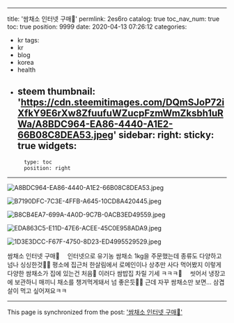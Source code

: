 
---
title: '쌈채소 인터넷 구매🥬'
permlink: 2es6ro
catalog: true
toc_nav_num: true
toc: true
position: 9999
date: 2020-04-13 07:26:12
categories:
- kr
tags:
- kr
- blog
- korea
- health
- steem
thumbnail: 'https://cdn.steemitimages.com/DQmSJoP72iXfkY9E6rXw8ZfuufuWZucpFzmWmZksbh1uRWa/A8BDC964-EA86-4440-A1E2-66B08C8DEA53.jpeg'
sidebar:
    right:
        sticky: true
widgets:
    -
        type: toc
        position: right
---


![A8BDC964-EA86-4440-A1E2-66B08C8DEA53.jpeg](https://cdn.steemitimages.com/DQmSJoP72iXfkY9E6rXw8ZfuufuWZucpFzmWmZksbh1uRWa/A8BDC964-EA86-4440-A1E2-66B08C8DEA53.jpeg)



![B7190DFC-7C3E-4FFB-A645-10CD8A420445.jpeg](https://cdn.steemitimages.com/DQmatKGqCv94efRBJTPu8wJHh94KBpyJQXZiRFUyUavBMiE/B7190DFC-7C3E-4FFB-A645-10CD8A420445.jpeg)

![B8CB4EA7-699A-4A0D-9C7B-0ACB3ED49559.jpeg](https://cdn.steemitimages.com/DQmQE83hTt7V1Phf2QonYzqC5hwghiwh6hcbNWFq21Hu9MV/B8CB4EA7-699A-4A0D-9C7B-0ACB3ED49559.jpeg)

![EDA863C5-E11D-47E6-ACEE-45C0E958ADA9.jpeg](https://cdn.steemitimages.com/DQmStqPTw8Ue7AQtUwEU2k4YpFEBBiwgNVt3GuF8sRajp2o/EDA863C5-E11D-47E6-ACEE-45C0E958ADA9.jpeg)


![1D3E3DCC-F67F-4750-8D23-ED4995529529.jpeg](https://cdn.steemitimages.com/DQmbzcCuSRphH5DwpG9pePR7fkTW8gvwqahSXUQgcHgkwbm/1D3E3DCC-F67F-4750-8D23-ED4995529529.jpeg)


쌈채소 인터넷 구매🥬
⠀
인터넷으로 유기농 쌈채소 1kg을 주문했는데
종류도 다양하고 넘나 싱싱한것👍🏼
평소에 집근처 한살림에서
로메인이나 상추만 사다 먹어봤지
이렇게 다양한 쌈채소가 집에 있는건 처음🤩
이러다 쌈밥집 차릴 기세 ㅋㅋㅋ🤣
⠀
씻어서 냉장고에 보관하니 매끼니
채소를 챙겨먹게돼서 넘 좋은듯👍🏼
근데 자꾸 쌈채소만 보면...
삼겹살이 먹고 싶어져요ㅋㅋ

- - -

This page is synchronized from the post: ['쌈채소 인터넷 구매🥬'](https://steemit.com/@loveecho/2es6ro)
